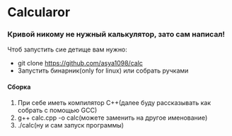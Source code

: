 # Calcularor
### Кривой никому не нужный калькулятор, зато сам написал!
Чтоб запустить сие детище вам нужно:
- git clone https://github.com/asya1098/calc 
- Запустить бинарник(only for linux) или собрать ручками

#### Сборка
1. При себе иметь компилятор C++(далее буду рассказывать как собрать с помощью GCC)
2. g++ calc.cpp -o calc(можете заменить на другое именование)
3. ./calc(ну и сам запуск программы)



